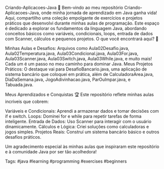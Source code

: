 Criando-Aplicacoes-Java 🚀
Bem-vindo ao meu repositório Criando-Aplicacoes-Java, onde minha jornada de aprendizado em Java ganha vida! Aqui, compartilho uma coleção empolgante de exercícios e projetos práticos que desenvolvi durante minhas aulas de programação. Este espaço é dedicado a explorar os fundamentos da linguagem Java, abordando conceitos básicos como variáveis, condicionais, loops, entrada de dados com Scanner, cálculos e pequenos projetos. O que você encontrará aqui? 🌟

Minhas Aulas e Desafios: Arquivos como Aula02Desafio.java, Aula02Temperatura.java, Aula03Condicional.java, Aula03For.java, Aula03Scanner.java, Aula03Switch.java, Aula03While.java, e muito mais! Cada um é um passo no meu caminho para dominar Java.
Meus Projetos Práticos: O destaque vai para DesafioBancario.java, uma aplicação de sistema bancário que coloquei em prática, além de CalculadoraArea.java, DiaDaSemana.java, JogoAdivinhacao.java, ParOuImpar.java, e Tabuada.java.

Meus Aprendizados e Conquistas 🏆
Este repositório reflete minhas aulas incríveis que cobrem:

Variáveis e Condicionais: Aprendi a armazenar dados e tomar decisões com if e switch.
Loops: Dominei for e while para repetir tarefas de forma inteligente.
Entrada de Dados: Uso Scanner para interagir com o usuário dinamicamente.
Cálculos e Lógica: Criei soluções como calculadoras e jogos simples.
Projetos Reais: Construí um sistema bancário básico e outros desafios práticos.

Um agradecimento especial às minhas aulas que inspiraram este repositório e à comunidade Java por ser tão acolhedora!

Tags: #java #learning #programming #exercises #beginners
